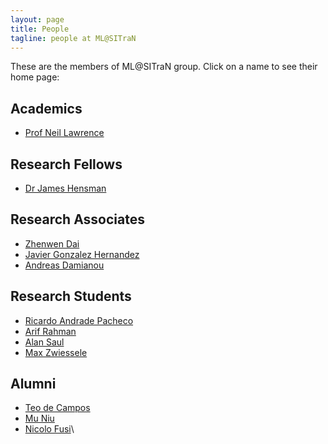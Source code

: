 ```yaml
---
layout: page
title: People
tagline: people at ML@SITraN
---
```


These are the members of ML@SITraN group. Click on a name to see their
home page:

## Academics
- [Prof Neil Lawrence](http://inverseprobability.com/)

## Research Fellows

- [Dr James Hensman](http://staffwww.dcs.shef.ac.uk/people/J.Hensman/)
                                                                              
## Research Associates
                              
- [Zhenwen Dai](http://www.dcs.shef.ac.uk/cgi-bin/makeperson?Z.Dai)                                                                              
- [Javier Gonzalez Hernandez](http://www.dcs.shef.ac.uk/cgi-bin/makeperson?J.Gonzalez_Hernandez)
- [Andreas Damianou](http://www.dcs.shef.ac.uk/cgi-bin/makeperson?A.Damianou)

## Research Students

- [Ricardo Andrade Pacheco](http://www.dcs.shef.ac.uk/cgi-bin/makeperson?R.Andrade_Pacheco)
- [Arif Rahman](http://www.dcs.shef.ac.uk/cgi-bin/makeperson?M.Rahman)
- [Alan Saul](http://www.dcs.shef.ac.uk/cgi-bin/makeperson?A.Saul)
- [Max Zwiessele](http://staffwww.dcs.sheffield.ac.uk/people/M.Zwiessele/)


## Alumni

- [Teo de Campos](http://www.dcs.shef.ac.uk/cgi-bin/makeperson?T.deCampos)
- [Mu Niu](http://www.dcs.shef.ac.uk/cgi-bin/makeperson?M.Niu)
- [Nicolo Fusi](http://www.dcs.shef.ac.uk/cgi-bin/makeperson?N.Fusi)\
